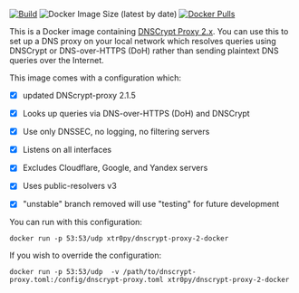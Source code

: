[![Build](https://github.com/xtr0py/dnscrypt-proxy-2-docker/actions/workflows/docker-publish.yml/badge.svg?branch=testing)](https://github.com/xtr0py/dnscrypt-proxy-2-docker/actions/workflows/docker-publish.yml)
![Docker Image Size (latest by date)](https://img.shields.io/docker/image-size/xtr0py/dnscrypt-proxy-2-docker)
[![Docker Pulls](https://img.shields.io/docker/pulls/xtr0py/dnscrypt-proxy-2-docker.svg)](https://hub.docker.com/r/xtr0py/dnscrypt-proxy-2-docker)

This is a Docker image containing [DNSCrypt Proxy 2.x](https://github.com/jedisct1/dnscrypt-proxy). You can use this to set up a DNS proxy on your local network which resolves queries using DNSCrypt or DNS-over-HTTPS (DoH) rather than sending plaintext DNS queries over the Internet.

This image comes with a configuration which:
- [x] updated DNScrypt-proxy 2.1.5 
- [x] Looks up queries via DNS-over-HTTPS (DoH) and DNSCrypt
- [x] Use only DNSSEC, no logging, no filtering servers
- [x] Listens on all interfaces
- [x] Excludes Cloudflare, Google, and Yandex servers
- [x] Uses public-resolvers v3
- [x] "unstable" branch removed will use "testing" for future development 



You can run with this configuration:

`docker run -p 53:53/udp xtr0py/dnscrypt-proxy-2-docker`


If you wish to override the configuration:

`docker run -p 53:53/udp  -v /path/to/dnscrypt-proxy.toml:/config/dnscrypt-proxy.toml xtr0py/dnscrypt-proxy-2-docker`

